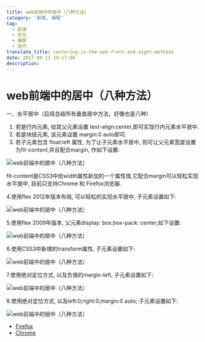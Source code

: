 ```yaml
---
title: web前端中的居中（八种方法）
category: '前端, 编程'
tag:
  - 前端
  - 优化
  - 编程
  - 技巧
translate_title: centering-in-the-web-front-end-eight-methods
date: 2017-09-13 19:17:00
description:
---
```


# web前端中的居中（八种方法）



一、水平居中（后续总结所有垂直居中方法，好像也是八种）

1. 若是行内元素, 给其父元素设置 text-align:center,即可实现行内元素水平居中.
2. 若是块级元素, 该元素设置 margin:0 auto即可.
3. 若子元素包含 float:left 属性, 为了让子元素水平居中, 则可让父元素宽度设置为fit-content,并且配合margin, 作如下设置:

![web前端中的居中（八种方法）](http://p3.pstatp.com/large/28960003e0099b89ef9b)

fit-content是CSS3中给width属性新加的一个属性值,它配合margin可以轻松实现水平居中, 目前只支持Chrome 和 Firefox浏览器.

4.使用flex 2012年版本布局, 可以轻松的实现水平居中, 子元素设置如下:

![web前端中的居中（八种方法）](http://p1.pstatp.com/large/2a3b0001e8cdaaf291b2)

5.使用flex 2009年版本, 父元素display: box;box-pack: center;如下设置:

![web前端中的居中（八种方法）](http://p3.pstatp.com/large/2a3d000057d2079a076f)

6.使用CSS3中新增的transform属性, 子元素设置如下:

![web前端中的居中（八种方法）](http://p1.pstatp.com/large/2a380003692bf750796e)

7.使用绝对定位方式, 以及负值的margin-left, 子元素设置如下:

![web前端中的居中（八种方法）](http://p3.pstatp.com/large/2a3600044b285773c1ab)

8.使用绝对定位方式, 以及left:0;right:0;margin:0 auto; 子元素设置如下:

![web前端中的居中（八种方法）](http://p9.pstatp.com/large/2a3d00005b14765abf32)

 

- [Firefox](https://www.toutiao.com/search/?keyword=Firefox)
- [Chrome](https://www.toutiao.com/search/?keyword=Chrome)